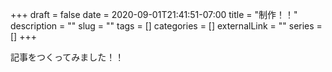 +++ 
draft = false
date = 2020-09-01T21:41:51-07:00
title = "制作！！"
description = ""
slug = "" 
tags = []
categories = []
externalLink = ""
series = []
+++

記事をつくってみました！！
